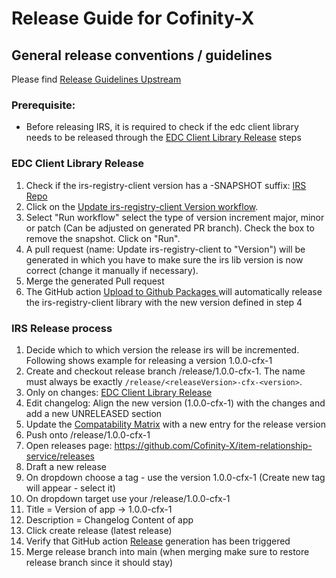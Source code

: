 
# Release Guide for Cofinity-X

## General release conventions / guidelines

Please find [Release Guidelines Upstream](https://github.com/Cofinity-X/item-relationship-service/blob/main/CONTRIBUTING.md#create-a-release)

### Prerequisite:

- Before releasing IRS, it is required to check if the edc client library needs to be released through the [EDC Client Library Release](#edc-client-library-release) steps

### EDC Client Library Release

1) Check if the irs-registry-client version has a -SNAPSHOT suffix:  [IRS Repo](https://github.com/Cofinity-X/item-relationship-service/blob/main/pom.xml)
2) Click on the [Update irs-registry-client Version workflow](https://github.com/Cofinity-X/item-relationship-service/actions/workflows/update-registry-library.yaml).
3) Select "Run workflow" select the type of version increment major, minor or patch (Can be adjusted on generated PR branch). Check the box to remove the snapshot. Click on "Run".
4) A pull request (name: Update irs-registry-client to "Version") will be generated in which you have to make sure the irs lib version is now correct (change it manually if necessary).
5) Merge the generated Pull request
7) The GitHub action [Upload to Github Packages ](https://github.com/Cofinity-X/item-relationship-service/actions/workflows/cfx-maven-deploy-github-packages.yaml) will automatically release the irs-registry-client library with the new version defined in step 4

### IRS Release process

1) Decide which to which version the release irs will be incremented. Following shows example for releasing a version 1.0.0-cfx-1
2) Create and checkout release branch /release/1.0.0-cfx-1. The name must always be exactly `/release/<releaseVersion>-cfx-<version>`.
3) Only on changes: [EDC Client Library Release](#edc-client-library-release)
4) Edit changelog: Align the new version (1.0.0-cfx-1) with the changes and add a new UNRELEASED section
5) Update the [Compatability Matrix](https://github.com/Cofinity-X/item-relationship-service/blob/main/COMPATIBILITY_MATRIX.md) with a new entry for the release version
6) Push onto /release/1.0.0-cfx-1
9) Open releases page: https://github.com/Cofinity-X/item-relationship-service/releases
10) Draft a new release
11) On dropdown choose a tag - use the version 1.0.0-cfx-1 (Create new tag will appear - select it)
12) On dropdown target use your /release/1.0.0-cfx-1
13) Title = Version of app -> 1.0.0-cfx-1
14) Description = Changelog Content of app
15) Click create release (latest release)
16) Verify that GitHub action [Release](https://github.com/Cofinity-X/item-relationship-service/actions/workflows/_cfx-docker-image.yaml) generation has been triggered
17) Merge release branch into main (when merging make sure to restore release branch since it should stay)
